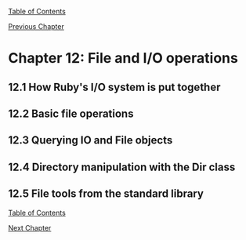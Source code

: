 [Table of Contents](_toc.md)

[Previous Chapter](ch11.md)

# Chapter 12: File and I/O operations #

## 12.1 How Ruby's I/O system is put together ##

## 12.2 Basic file operations ##

## 12.3 Querying IO and File objects ##

## 12.4 Directory manipulation with the Dir class ##

## 12.5 File tools from the standard library ##

[Table of Contents](_toc.md)

[Next Chapter](ch13.md)
